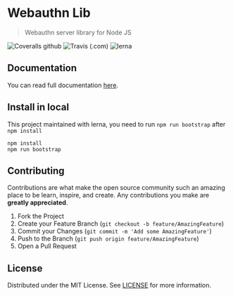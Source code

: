 # Webauthn Lib
> Webauthn server library for Node JS

![Coveralls github](https://img.shields.io/coveralls/github/adenvt/webauthn-lib)
![Travis (.com)](https://img.shields.io/travis/com/adenvt/webauthn-lib)
![lerna](https://img.shields.io/badge/maintained%20with-lerna-cc00ff.svg)

## Documentation

You can read full documentation [here](https://adenov.id/webauthn-lib/).

## Install in local

This project maintained with lerna, you need to run `npm run bootstrap` after `npm install`
```
npm install
npm run bootstrap
```

## Contributing

Contributions are what make the open source community such an amazing place to be learn, inspire, and create. Any contributions you make are **greatly appreciated**.

1. Fork the Project
2. Create your Feature Branch (`git checkout -b feature/AmazingFeature`)
3. Commit your Changes (`git commit -m 'Add some AmazingFeature'`)
4. Push to the Branch (`git push origin feature/AmazingFeature`)
5. Open a Pull Request

## License

Distributed under the MIT License. See [LICENSE](LICENSE) for more information.
